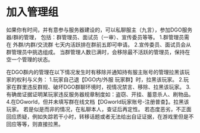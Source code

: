<!-- docs/community/about/joinManagement.md -->

# 加入管理组

如果你有时间，并有意参与服务器建设的，可以私聊服主（九言），参加DGO服务器/群的管理，
包括：群管理员、面试员（一审）、宣传委员等等。
1.群管理员需在 外群/内群/交流群 七天内活跃排在群前五即可申请。
2.宣传委员、面试员会从群管理员中挑选组成。
当群管理人数已满时，会移除最不活跃的管理员，保持在空一个管理的状态。

在DGO群内的管理在以下情况发生时有移除并通知持有服主账号的管理拉黑该玩家的权利与义务：
1.玩家自己退【DGO内/外服 玩家群】时，拉黑该玩家。
2.玩家在群里违反群规、破坏DGO群聊环境时，视情况禁言、移除、拉黑该玩家。
3.有确凿证据证明某玩家违反服务器规章制度如：盗窃、开挂、蓄意杀人、刷物品。
4.在DGworld，但并未填写群在线文档【DGworld玩家账号-注册普查】。拉黑该玩家。
若是似是而非的情况，在私聊本人，查证后再定性。
若态度恶劣，不正面回应质疑，例如失踪若干小时，转移话题或者无法给出自证证据，在游戏里但是不回应等等，则直接拉黑。
